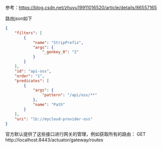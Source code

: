 参考：https://blog.csdn.net/zhuyu19911016520/article/details/86557165

路由json如下

````json
{
    "filters": [
        {
            "name": "StripPrefix",
            "args": {
                "_genkey_0": "2"
            }
        }
    ],
    "id": "api-oss",
    "order": "1",
    "predicates": [
        {
            "args": {
                "pattern": "/api/oss/**"
            },
            "name": "Path"
        }
    ],
    "uri": "lb://mycloud-provider-oss"
}
````
官方默认提供了这些接口进行网关的管理，例如获取所有的路由：
GET http://localhost:8443/actuator/gateway/routes